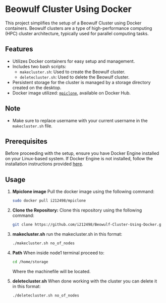 # Beowulf Cluster Using Docker

This project simplifies the setup of a Beowulf Cluster using Docker containers. Beowulf clusters are a type of high-performance computing (HPC) cluster architecture, typically used for parallel computing tasks.

## Features

- Utilizes Docker containers for easy setup and management.
- Includes two bash scripts:
  - `makecluster.sh`: Used to create the Beowulf cluster.
  - `deletecluster.sh`: Used to delete the Beowulf cluster.
- Persistent storage for the cluster is managed by a storage directory created on the desktop.
- Docker image utilized:  [`mpiclone`](https://hub.docker.com/r/i212498/mpiclone), available on Docker Hub.

## Note
- Make sure to replace username with your current username in the `makecluster.sh` file.

## Prerequisites

Before proceeding with the setup, ensure you have Docker Engine installed on your Linux-based system. If Docker Engine is not installed, follow the installation instructions provided [here](https://docs.docker.com/engine/install/ubuntu/).

## Usage
1. **Mpiclone image**
   Pull the docker image using the following command:
   ```bash
   sudo docker pull i212498/mpiclone

2. **Clone the Repository:**
   Clone this repository using the following command:
   ```bash
   git clone https://github.com/i212498/Beowulf-Cluster-Using-Docker.git

3. **makecluster.sh**
   run the makecluster.sh in this format:
   ```bash
   ./makecluster.sh no_of_nodes

4. **Path**
   When inside node1 terminal proceed to:
   ```bash
   cd /home/storage
   ```
   Where the machinefile will be located.

5. **deletecluster.sh**
   When done working with the cluster you can delete it in this format:
   ```bash
   ./deletecluster.sh no_of_nodes
